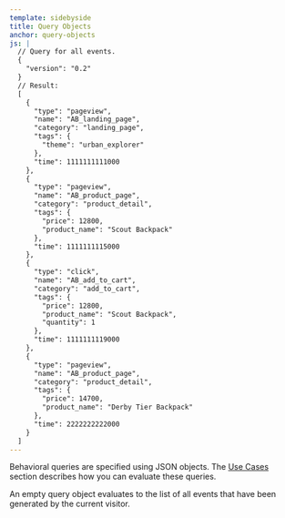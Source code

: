 ```yaml
---
template: sidebyside
title: Query Objects
anchor: query-objects
js: |
  // Query for all events.
  {
    "version": "0.2"
  }
  // Result:
  [
    {
      "type": "pageview",
      "name": "AB_landing_page",
      "category": "landing_page",
      "tags": {
        "theme": "urban_explorer"
      },
      "time": 1111111111000
    },
    {
      "type": "pageview",
      "name": "AB_product_page",
      "category": "product_detail",
      "tags": {
        "price": 12800,
        "product_name": "Scout Backpack"
      },
      "time": 1111111115000
    },
    {
      "type": "click",
      "name": "AB_add_to_cart",
      "category": "add_to_cart",
      "tags": {
        "price": 12800,
        "product_name": "Scout Backpack",
        "quantity": 1
      },
      "time": 1111111119000
    },
    {
      "type": "pageview",
      "name": "AB_product_page",
      "category": "product_detail",
      "tags": {
        "price": 14700,
        "product_name": "Derby Tier Backpack"
      },
      "time": 2222222222000
    }
  ]
---
```

Behavioral queries are specified using JSON objects.  The [Use Cases](#use-cases) section describes how you can evaluate these queries.

An empty query object evaluates to the list of all events that have been generated by the current visitor.
